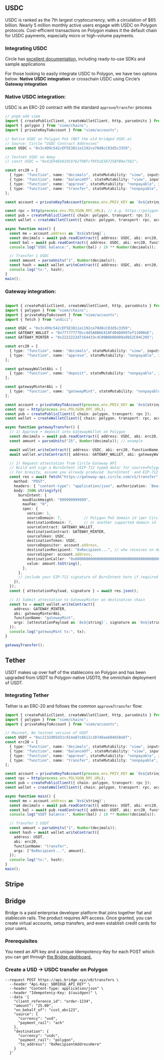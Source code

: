 ## USDC 
USDC is ranked as the 7th largest cryptocurrency, with a circulation of $65 billion. Nearly 5 million monthly active users engage with USDC on Polygon protocols. Cost-efficient transactions on Polygon makes it the default chain for USDC payments, especially micro or high-volume payments.    

### Integrating USDC
Circle has [excellent documentation,](https://developers.circle.com/) including ready-to-use SDKs and sample applications

For those looking to easily integrate USDC to Polygon, we have two options below: **Native USDC integration** or crosschain USDC using Circle’s **Gateway integration**

### Native USDC integration:

USDC is an ERC-20 contract with the standard `approve`/`transfer` process

```ts
// pnpm add viem
import { createPublicClient, createWalletClient, http, parseUnits } from "viem";
import { polygon } from "viem/chains";
import { privateKeyToAccount } from "viem/accounts";

// Native USDC on Polygon PoS (NOT the old bridged USDC.e)
// Source: Circle "USDC Contract Addresses"
const USDC = "0x3c499c542cEF5E3811e1192ce70d8cC03d5c3359";

// Testnet USDC on Amoy
// const USDC = "0x41E94Eb019C0762f9Bfcf9Fb1E58725BfB0e7582";

const erc20 = [
  { type: "function", name: "decimals", stateMutability: "view", inputs: [], outputs: [{ type: "uint8" }] },
  { type: "function", name: "balanceOf", stateMutability: "view", inputs: [{ type: "address" }], outputs: [{ type: "uint256" }] },
  { type: "function", name: "approve", stateMutability: "nonpayable", inputs: [{ type: "address" }, { type: "uint256" }], outputs: [{ type: "bool" }] },
  { type: "function", name: "transfer", stateMutability: "nonpayable", inputs: [{ type: "address" }, { type: "uint256" }], outputs: [{ type: "bool" }] },
];

const account = privateKeyToAccount(process.env.PRIV_KEY as `0x${string}`);

const rpc = http(process.env.POLYGON_RPC_URL); // e.g. https://polygon-rpc.com
const pub = createPublicClient({ chain: polygon, transport: rpc });
const wallet = createWalletClient({ chain: polygon, transport: rpc, account });

async function main() {
  const me = account.address as `0x${string}`;
  const decimals = await pub.readContract({ address: USDC, abi: erc20, functionName: "decimals" });
  const bal = await pub.readContract({ address: USDC, abi: erc20, functionName: "balanceOf", args: [me] });
  console.log("USDC balance:", Number(bal) / 10 ** Number(decimals));

  // Transfer 1 USDC
  const amount = parseUnits("1", Number(decimals));
  const hash = await wallet.writeContract({ address: USDC, abi: erc20, functionName: "transfer", args: ["0xRecipient...", amount] });
  console.log("tx:", hash);
}
main();
```

### Gateway integration:

```ts

import { createPublicClient, createWalletClient, http, parseUnits } from "viem";
import { polygon } from "viem/chains";
import { privateKeyToAccount } from "viem/accounts";
import { fetch } from "undici";

const USDC = "0x3c499c542cEF5E3811e1192ce70d8cC03d5c3359";
const GATEWAY_WALLET = "0x77777777Dcc4d5A8B6E418Fd04D8997ef11000eE";
const GATEWAY_MINTER = "0x2222222d7164433c4C09B0b0D809a9b52C04C205";

const erc20 = [
  { type: "function", name: "decimals", stateMutability: "view", inputs: [], outputs: [{ type: "uint8" }] },
  { type: "function", name: "approve", stateMutability: "nonpayable", inputs: [{ type: "address" }, { type: "uint256" }], outputs: [{ type: "bool" }] },
];

const gatewayWalletAbi = [
  { type: "function", name: "deposit", stateMutability: "nonpayable", inputs: [{ type: "address" }, { type: "uint256" }], outputs: [] },
];

const gatewayMinterAbi = [
  { type: "function", name: "gatewayMint", stateMutability: "nonpayable", inputs: [{ type: "bytes" }, { type: "bytes" }], outputs: [] },
];

const account = privateKeyToAccount(process.env.PRIV_KEY as `0x${string}`);
const rpc = http(process.env.POLYGON_RPC_URL);
const pub = createPublicClient({ chain: polygon, transport: rpc });
const wallet = createWalletClient({ chain: polygon, transport: rpc, account });

async function gatewayTransfer() {
  // 1) Approve + deposit into GatewayWallet on Polygon
  const decimals = await pub.readContract({ address: USDC, abi: erc20, functionName: "decimals" });
  const amount = parseUnits("25", Number(decimals)); // example

  await wallet.writeContract({ address: USDC, abi: erc20, functionName: "approve", args: [GATEWAY_WALLET, amount] });
  await wallet.writeContract({ address: GATEWAY_WALLET, abi: gatewayWalletAbi, functionName: "deposit", args: [USDC, amount] });

  // 2) Request attestation from Circle Gateway API
  // Build and sign a BurnIntent (EIP-712 typed data) for source=Polygon, destination=Polygon (same-chain "withdraw") or another chain.
  // For brevity, assume you already produced `burnIntent` and EIP-712 signature with your EOA.
  const res = await fetch("https://gateway-api.circle.com/v1/transfer", {
    method: "POST",
    headers: { "content-type": "application/json", authorization: `Bearer ${process.env.CIRCLE_API_KEY}` },
    body: JSON.stringify({
      burnIntent: {
        maxBlockHeight: "999999999999",
        maxFee: "0",
        spec: {
          version: 1,
          sourceDomain: 7,          // Polygon PoS domain id (per Circle docs)
          destinationDomain: 7,     // or another supported domain id
          sourceContract: GATEWAY_WALLET,
          destinationContract: GATEWAY_MINTER,
          sourceToken: USDC,
          destinationToken: USDC,
          sourceDepositor: account.address,
          destinationRecipient: "0xRecipient...", // who receives on destination
          sourceSigner: account.address,
          destinationCaller: "0x0000000000000000000000000000000000000000",
          value: amount.toString(),
        },
      },
      // include your EIP-712 signature of BurnIntent here if required by your flow
    }),
  });
  const { attestationPayload, signature } = await res.json();

  // 3) Submit attestation to GatewayMinter on destination chain
  const tx = await wallet.writeContract({
    address: GATEWAY_MINTER,
    abi: gatewayMinterAbi,
    functionName: "gatewayMint",
    args: [attestationPayload as `0x${string}`, signature as `0x${string}`],
  });
  console.log("gatewayMint tx:", tx);
}

gatewayTransfer();
```

## Tether

USDT makes up over half of the stablecoins on Polygon and has been upgraded from USDT to Polygon-native USDT0, the omnichain deployment of USDT.

### Integrating Tether

Tether is an ERC-20 and follows the common `approve`/`transfer` flow:



```ts
import { createPublicClient, createWalletClient, http, parseUnits } from "viem";
import { polygon } from "viem/chains";
import { privateKeyToAccount } from "viem/accounts";

// Mainnet, No testnet version of USDT
const USDT = "0xc2132d05d31c914a87c6611c10748aeb04b58e8f";
const erc20 = [
  { type: "function", name: "decimals", stateMutability: "view", inputs: [], outputs: [{ type: "uint8" }] },
  { type: "function", name: "balanceOf", stateMutability: "view", inputs: [{ type: "address" }], outputs: [{ type: "uint256" }] },
  { type: "function", name: "approve", stateMutability: "nonpayable", inputs: [{ type: "address" }, { type: "uint256" }], outputs: [{ type: "bool" }] },
  { type: "function", name: "transfer", stateMutability: "nonpayable", inputs: [{ type: "address" }, { type: "uint256" }], outputs: [{ type: "bool" }] },
];

const account = privateKeyToAccount(process.env.PRIV_KEY as `0x${string}`);
const rpc = http(process.env.POLYGON_RPC_URL);
const pub = createPublicClient({ chain: polygon, transport: rpc });
const wallet = createWalletClient({ chain: polygon, transport: rpc, account });

async function main() {
  const me = account.address as `0x${string}`;
  const decimals = await pub.readContract({ address: USDT, abi: erc20, functionName: "decimals" });
  const bal = await pub.readContract({ address: USDT, abi: erc20, functionName: "balanceOf", args: [me] });
  console.log("USDT balance:", Number(bal) / 10 ** Number(decimals));

  // Transfer 1 USDT
  const amount = parseUnits("1", Number(decimals));
  const hash = await wallet.writeContract({
    address: USDT,
    abi: erc20,
    functionName: "transfer",
    args: ["0xRecipient...", amount],
  });
  console.log("tx:", hash);
}
main();
```

## Stripe



## Bridge

Bridge is a paid enterprise developer platform that joins together fiat and stablecoin rails. The product requires API access. Once granted, you can create virtual accounts, setup transfers, and even establish credit cards for your users.

### Prerequisites

You need an API key and a unique Idempotency-Key 
for each POST which you can get through [the Bridge dashboard.](https://apidocs.bridge.xyz/api-reference/introduction/authentication)

### Create a USD → USDC transfer on Polygon

```curl 
--request POST https://api.bridge.xyz/v0/transfers \
  --header "Api-Key: $BRIDGE_API_KEY" \
  --header "Content-Type: application/json" \
  --header "Idempotency-Key: $(uuidgen)" \
  --data '{
    "client_reference_id": "order-1234",
    "amount": "25.00",
    "on_behalf_of": "cust_abc123",
    "source": {
      "currency": "usd",
      "payment_rail": "ach"
    },
    "destination": {
      "currency": "usdc",
      "payment_rail": "polygon",
      "to_address": "0xRecipientAddressHere"
    }
  }'
```